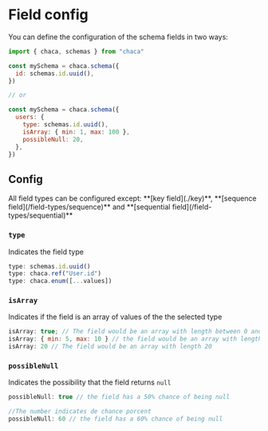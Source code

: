 # Field config

You can define the configuration of the schema fields in two ways:

```js
import { chaca, schemas } from "chaca"

const mySchema = chaca.schema({
  id: schemas.id.uuid(),
})

// or

const mySchema = chaca.schema({
  users: {
    type: schemas.id.uuid(),
    isArray: { min: 1, max: 100 },
    possibleNull: 20,
  },
})
```

## Config

<Danger title="All field types cannot be configured">
All field types can be configured except: **[key field](./key)**, **[sequence field](/field-types/sequence)** and **[sequential field](/field-types/sequential)**
</Danger>

### `type`

Indicates the field type

```js
type: schemas.id.uuid()
type: chaca.ref("User.id")
type: chaca.enum([...values])
```

### `isArray`

Indicates if the field is an array of values of the the selected type

```js
isArray: true; // The field would be an array with length between 0 and 10
isArray: { min: 5, max: 10 } // the field would be an array with length between 5 and 10
isArray: 20 // The field would be an array with length 20
```

### `possibleNull`

Indicates the possibility that the field returns `null`

```js
possibleNull: true // the field has a 50% chance of being null

//The number indicates de chance porcent
possibleNull: 60 // the field has a 60% chance of being null
```
